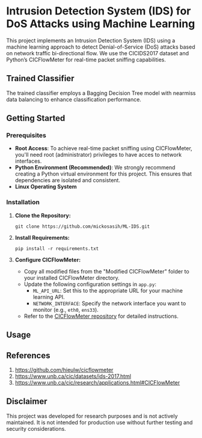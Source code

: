 # Intrusion Detection System (IDS) for DoS Attacks using Machine Learning
This project implements an Intrusion Detection System (IDS) using a machine learning approach to detect Denial-of-Service (DoS) attacks based on network traffic bi-directional flow. We use the CICIDS2017 dataset and Python’s CICFlowMeter for real-time packet sniffing capabilities.

## Trained Classifier
The trained classifier employs a Bagging Decision Tree model with nearmiss data balancing to enhance classification performance.

## Getting Started
### Prerequisites
- **Root Access**: To achieve real-time packet sniffing using CICFlowMeter, you'll need root (administrator) privileges to have acces to network interfaces.
- **Python Environment (Recommended)**: We strongly recommend creating a Python virtual environment for this project. This ensures that dependencies are isolated and consistent.
- **Linux Operating System**
### Installation
1. **Clone the Repository:**
   ```
   git clone https://github.com/mickosasih/ML-IDS.git
   ```

2. **Install Requirements:**
   ```
   pip install -r requirements.txt
   ```

3. **Configure CICFlowMeter:**
   - Copy all modified files from the "Modified CICFlowMeter" folder to your installed CICFlowMeter directory.
   - Update the following configuration settings in `app.py`:
     - `ML_API_URL`: Set this to the appropriate URL for your machine learning API.
     - `NETWORK_INTERFACE`: Specify the network interface you want to monitor (e.g., `eth0`, `ens33`).
   - Refer to the [CICFlowMeter repository](https://github.com/hieulw/cicflowmeter) for detailed instructions.
## Usage

## References
1. https://github.com/hieulw/cicflowmeter
2. https://www.unb.ca/cic/datasets/ids-2017.html
3. https://www.unb.ca/cic/research/applications.html#CICFlowMeter
## Disclaimer
This project was developed for research purposes and is not actively maintained. It is not intended for production use without further testing and security considerations.